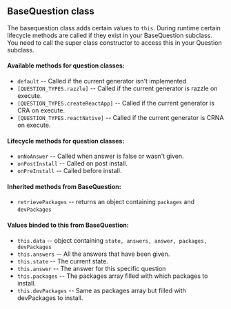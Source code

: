 ## BaseQuestion class
The basequestion class adds certain values to `this`. During runtime certain lifecycle methods are called if they exist in your BaseQuestion subclass. You need to call the super class constructor to access this in your Question subclass.

#### Available methods for question classes:
* `default` -- Called if the current generator isn't implemented
* `[QUESTION_TYPES.razzle]` -- Called if the current generator is razzle on execute.
* `[QUESTION_TYPES.createReactApp]` -- Called if the current generator is CRA on execute.
* `[QUESTION_TYPES.reactNative]` -- Called if the current generator is CRNA on execute.

#### Lifecycle methods for question classes:
* `onNoAnswer` -- Called when answer is false or wasn't given.
* `onPostInstall` -- Called on post install.
* `onPreInstall` -- Called before install.

#### Inherited methods from BaseQuestion:
* `retrievePackages` -- returns an object containing `packages` and `devPackages`

#### Values binded to this from BaseQuestion:
* `this.data` -- object containing `state, answers, answer, packages, devPackages`
* `this.answers` -- All the answers that have been given.
* `this.state` -- The current state.
* `this.answer` -- The answer for this specific question
* `this.packages` -- The packages array filled with which packages to install.
* `this.devPackages` -- Same as packages array but filled with devPackages to install.